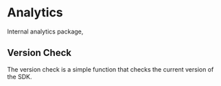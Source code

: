 # Analytics

Internal analytics package,

## Version Check

The version check is a simple function that checks the current version of the SDK.
